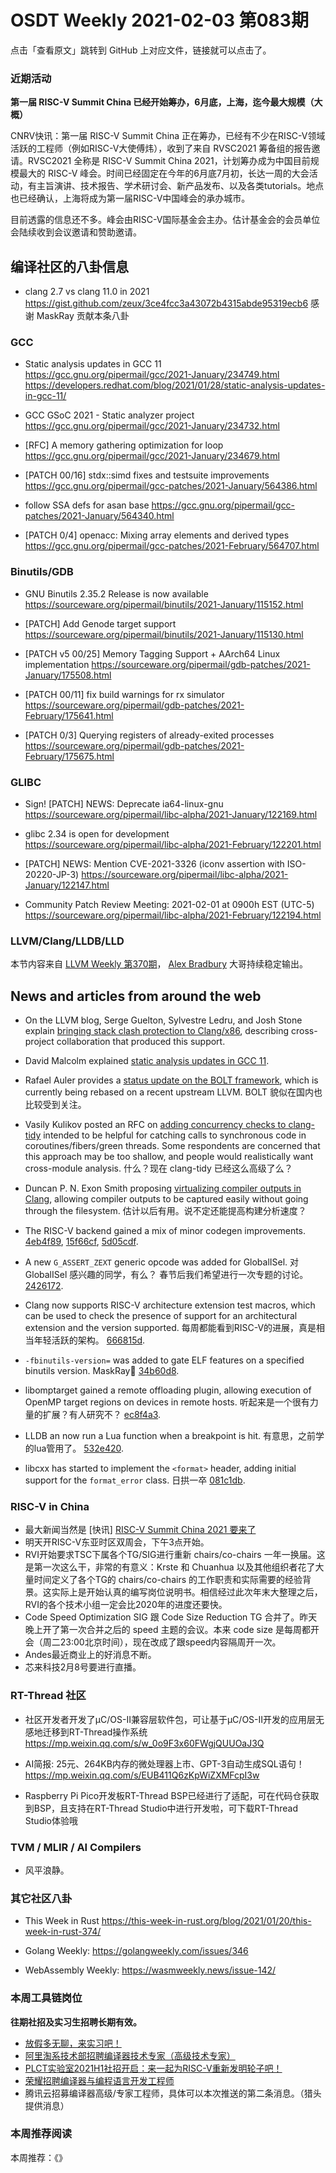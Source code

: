 # OSDT Weekly 2021-02-03 第083期

点击「查看原文」跳转到 GitHub 上对应文件，链接就可以点击了。

### 近期活动

**第一届 RISC-V Summit China 已经开始筹办，6月底，上海，迄今最大规模（大概）**

CNRV快讯：第一届 RISC-V Summit China 正在筹办，已经有不少在RISC-V领域活跃的工程师（例如RISC-V大使傅炜），收到了来自 RVSC2021 筹备组的报告邀请。RVSC2021 全称是 RISC-V Summit China 2021，计划筹办成为中国目前规模最大的 RISC-V 峰会。时间已经固定在今年的6月底7月初，长达一周的大会活动，有主旨演讲、技术报告、学术研讨会、新产品发布、以及各类tutorials。地点也已经确认，上海将成为第一届RISC-V中国峰会的承办城市。

目前透露的信息还不多。峰会由RISC-V国际基金会主办。估计基金会的会员单位会陆续收到会议邀请和赞助邀请。

## 编译社区的八卦信息

- clang 2.7 vs clang 11.0 in 2021
  https://gist.github.com/zeux/3ce4fcc3a43072b4315abde95319ecb6
  感谢 MaskRay 贡献本条八卦

### GCC

- Static analysis updates in GCC 11
  https://gcc.gnu.org/pipermail/gcc/2021-January/234749.html
  https://developers.redhat.com/blog/2021/01/28/static-analysis-updates-in-gcc-11/

- GCC GSoC 2021 - Static analyzer project
  https://gcc.gnu.org/pipermail/gcc/2021-January/234732.html

- [RFC] A memory gathering optimization for loop
  https://gcc.gnu.org/pipermail/gcc/2021-January/234679.html

- [PATCH 00/16] stdx::simd fixes and testsuite improvements
  https://gcc.gnu.org/pipermail/gcc-patches/2021-January/564386.html

- follow SSA defs for asan base
  https://gcc.gnu.org/pipermail/gcc-patches/2021-January/564340.html

- [PATCH 0/4] openacc: Mixing array elements and derived types
  https://gcc.gnu.org/pipermail/gcc-patches/2021-February/564707.html

### Binutils/GDB

- GNU Binutils 2.35.2 Release is now available
  https://sourceware.org/pipermail/binutils/2021-January/115152.html

- [PATCH] Add Genode target support
  https://sourceware.org/pipermail/binutils/2021-January/115130.html

- [PATCH v5 00/25] Memory Tagging Support + AArch64 Linux implementation
  https://sourceware.org/pipermail/gdb-patches/2021-January/175508.html

- [PATCH 00/11] fix build warnings for rx simulator
  https://sourceware.org/pipermail/gdb-patches/2021-February/175641.html

- [PATCH 0/3] Querying registers of already-exited processes
  https://sourceware.org/pipermail/gdb-patches/2021-February/175675.html

### GLIBC

- Sign! [PATCH] NEWS: Deprecate ia64-linux-gnu
  https://sourceware.org/pipermail/libc-alpha/2021-January/122169.html

- glibc 2.34 is open for development
  https://sourceware.org/pipermail/libc-alpha/2021-February/122201.html

- [PATCH] NEWS: Mention CVE-2021-3326 (iconv assertion with ISO-20220-JP-3)
  https://sourceware.org/pipermail/libc-alpha/2021-January/122147.html

- Community Patch Review Meeting: 2021-02-01 at 0900h EST (UTC-5)
  https://sourceware.org/pipermail/libc-alpha/2021-February/122194.html

### LLVM/Clang/LLDB/LLD

本节内容来自 [LLVM Weekly 第370期](http://llvmweekly.org/issue/370)，
[Alex Bradbury](https://www.linkedin.com/in/alex-bradbury/) 大哥持续稳定输出。


## News and articles from around the web

* On the LLVM blog, Serge Guelton, Sylvestre Ledru, and Josh Stone explain [bringing stack clash protection to Clang/x86](https://blog.llvm.org/posts/2021-01-05-stack-clash-protection/), describing cross-project collaboration that produced this support.

* David Malcolm explained [static analysis updates in GCC 11](https://developers.redhat.com/blog/2021/01/28/static-analysis-updates-in-gcc-11/).

* Rafael Auler provides a [status update on the BOLT framework](https://lists.llvm.org/pipermail/llvm-dev/2021-January/148122.html), which is currently being rebased on a recent upstream LLVM.
  BOLT 貌似在国内也比较受到关注。

* Vasily Kulikov posted an RFC on [adding concurrency checks to clang-tidy](https://lists.llvm.org/pipermail/llvm-dev/2021-January/148132.html) intended to be helpful for catching calls to synchronous code in coroutines/fibers/green threads. Some respondents are concerned that this approach may be too shallow, and people would realistically want cross-module analysis.
  什么？现在 clang-tidy 已经这么高级了么？

* Duncan P. N. Exon Smith proposing [virtualizing compiler outputs in Clang](https://lists.llvm.org/pipermail/llvm-dev/2021-January/148124.html), allowing compiler outputs to be captured easily without going through the filesystem.
  估计以后有用。说不定还能提高构建分析速度？

* The RISC-V backend gained a mix of minor codegen improvements.
  [4eb4f89](https://reviews.llvm.org/rG4eb4f8963f1e),
  [15f66cf](https://reviews.llvm.org/rG15f66cf74969),
  [5d05cdf](https://reviews.llvm.org/rG5d05cdf55cdb).

* A new `G_ASSERT_ZEXT` generic opcode was added for GlobalISel.
  对 GlobalISel 感兴趣的同学，有么？ 春节后我们希望进行一次专题的讨论。 [2426172](https://reviews.llvm.org/rG24261729a49f).

* Clang now supports RISC-V architecture extension test macros, which can be used to check the presence of support for an architectural extension and the version supported.
  每周都能看到RISC-V的进展，真是相当年轻活跃的架构。 [666815d](https://reviews.llvm.org/rG666815d61bc2).

* `-fbinutils-version=` was added to gate ELF features on a specified binutils version.
  MaskRay🎉 [34b60d8](https://reviews.llvm.org/rG34b60d8a5684).

* libomptarget gained a remote offloading plugin, allowing execution of OpenMP target regions on devices in remote hosts.
  听起来是一个很有力量的扩展？有人研究不？ [ec8f4a3](https://reviews.llvm.org/rGec8f4a38c83e).

* LLDB an now run a Lua function when a breakpoint is hit.
  有意思，之前学的lua管用了。 [532e420](https://reviews.llvm.org/rG532e4203c5be).

* libcxx has started to implement the `<format>` header, adding initial support for the `format_error` class.
  日拱一卒 [081c1db](https://reviews.llvm.org/rG081c1db02dd2).

### RISC-V in China

- 最大新闻当然是 [快讯] [RISC-V Summit China 2021 要来了](https://mp.weixin.qq.com/s/mw5hEwKBkJrHBpQF6Gw_DA)
- 明天开RISC-V东亚时区双周会，下午3点开始。
- RVI开始要求TSC下属各个TG/SIG进行重新 chairs/co-chairs 一年一换届。这是第一次这么干，非常的有意义：Krste 和 Chuanhua 以及其他组织者花了大量时间定义了各个TG的 chairs/co-chairs 的工作职责和实际需要的经验背景。这实际上是开始认真的编写岗位说明书。相信经过此次年末大整理之后，RVI的各个技术小组一定会比2020年的进度还要快。
- Code Speed Optimization SIG 跟 Code Size Reduction TG 合并了。昨天晚上开了第一次合并之后的 speed 主题的会议。本来 code size 是每周都开会（周二23:00北京时间），现在改成了跟speed内容隔周开一次。
- Andes最近商业上的好消息不断。
- 芯来科技2月8号要进行直播。

### RT-Thread 社区

- 社区开发者开发了μC/OS-II兼容层软件包，可让基于μC/OS-II开发的应用层无感地迁移到RT-Thread操作系统 https://mp.weixin.qq.com/s/w_0o9F3x60FWgjQUUOaJ3Q

- AI简报: 25元、264KB内存的微处理器上市、GPT-3自动生成SQL语句！ https://mp.weixin.qq.com/s/EUB411Q6zKpWiZXMFcpI3w

- Raspberry Pi Pico开发板RT-Thread BSP已经进行了适配，可在代码仓获取到BSP，且支持在RT-Thread Studio中进行开发啦，可下载RT-Thread Studio体验哦

### TVM / MLIR / AI Compilers

- 风平浪静。

### 其它社区八卦

- This Week in Rust
  https://this-week-in-rust.org/blog/2021/01/20/this-week-in-rust-374/

- Golang Weekly:
  https://golangweekly.com/issues/346

- WebAssembly Weekly:
  https://wasmweekly.news/issue-142/

### 本周工具链岗位

**往期社招及实习生招聘长期有效。**

- [放假多无聊，来实习吧！](https://mp.weixin.qq.com/s/pWjPrHtaWnzWbPfqqcX1cQ)
- [阿里淘系技术部招聘编译器技术专家（高级技术专家）](https://mp.weixin.qq.com/s/Yr_XA_L9fCI8IvhuudwTkQ)
- [PLCT实验室2021H1社招开启：来一起为RISC-V重新发明轮子吧！](https://mp.weixin.qq.com/s/9BUJ1-LbHGm-Lhs_Lavzjw)
- [荣耀招聘编译器与编程语言开发工程师](https://mp.weixin.qq.com/s/XaLAhjLP6fhj3Vl-mUjXng)
- 腾讯云招募编译器高级/专家工程师，具体可以本次推送的第二条消息。（猎头提供消息）

### 本周推荐阅读

本周推荐：《》
